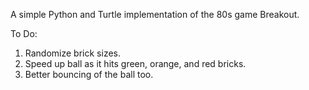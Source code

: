 A simple Python and Turtle implementation of the 80s game Breakout.

To Do:
1) Randomize brick sizes.
2) Speed up ball as it hits green, orange, and red bricks.
3) Better bouncing of the ball too.
